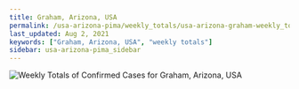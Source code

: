 ```yaml
---
title: Graham, Arizona, USA
permalink: /usa-arizona-pima/weekly_totals/usa-arizona-graham-weekly_totals.html
last_updated: Aug 2, 2021
keywords: ["Graham, Arizona, USA", "weekly totals"]
sidebar: usa-arizona-pima_sidebar
---
```


![Weekly Totals of Confirmed Cases for Graham, Arizona, USA](/covid_tracker/images/graphs/usa-arizona-graham-weekly_totals_graph.png)
